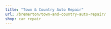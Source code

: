 ```yaml
---
title: "Town & Country Auto Repair"
url: /bremerton/town-and-country-auto-repair/
shop: car repair
---
```


